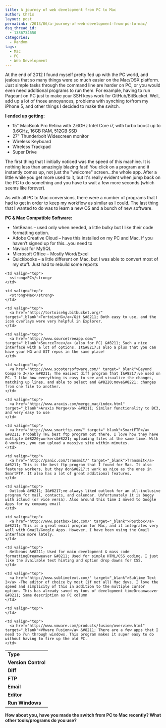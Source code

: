 ```yaml
---
title: A journey of web development from PC to Mac
author: Chris
layout: post
permalink: /2013/06/a-journey-of-web-development-from-pc-to-mac/
dsq_thread_id:
  - 1386734650
categories:
  - Random
tags:
  - Mac
  - PC
  - Web Development
---
```

At the end of 2012 I found myself pretty fed up with the PC world, and jealous that so many things were so much easier on the Mac/OSX platform. Just simple tasks through the command line are harder on PC, or you would even need additional programs to run them. <!--more-->For example, having to run Pageant on PC just to make your SSH keys work for GitHub/BitBucket. Well, add up a lot of those annoyances, problems with synching to/from my iPhone 5, and other things I decided to make the switch.

**I ended up getting:**

  * 15" MacBook Pro Retina with 2.6GHz Intel Core i7, with turbo boost up to 3.6GHz, 16GB RAM, 512GB SSD
  * 27" Thunderbolt Widescreen monitor
  * Wireless Keyboard
  * Wireless Trackpad
  * Super Drive

The first thing that I initially noticed was the speed of this machine. It is nothing less than amazingly blazing fast! You click on a program and it instantly comes up, not just the "welcome" screen...the whole app. After a little while you get more used to it, but it's really evident when jump back on the PC to do something and you have to wait a few more seconds (which seems like forever).

As with all PC to Mac conversions, there were a number of programs that I had to get in order to keep my workflow as similar as I could. The last thing that I wanted to do was to learn a new OS and a bunch of new software.

**PC & Mac Compatible Software:**

  * NetBeans &#8211; used only when needed, a little bulky but I like their code formatting option.
  * Adobe Creative Cloud &#8211; have this installed on my PC and Mac. If you haven&#8217;t signed up for this&#8230;you need to
  * Navicat for MySQL
  * Microsoft Office &#8211; Mostly Word/Excel
  * Quickbooks &#8211; a little different on Mac, but I was able to convert most of my stuff. Just had to rebuild some reports

<table width="100%">
  <tr>
    <td valign="top">
      <strong>Type</strong>
    </td>
    
    <td valign="top">
      <strong>PC</strong>
    </td>
    
    <td valign="top">
      <strong>Mac</strong>
    </td>
  </tr>
  
  <tr>
    <td valign="top">
      <strong>Version Control</strong>
    </td>
    
    <td valign="top">
      <a href="http://tortoisehg.bitbucket.org/" target="_blank">TortoiseHG</a>/Git &#8211; Both easy to use, and the icon overlays were very helpful in Explorer.
    </td>
    
    <td valign="top">
      <a href="http://www.sourcetreeapp.com/" target="_blank">SourceTree</a> (also for PC) &#8211; Such a nice interface with a lot of options. It&#8217;s also a plus that you can have your HG and GIT repos in the same place!
    </td>
  </tr>
  
  <tr>
    <td valign="top">
      <strong>Diff</strong>
    </td>
    
    <td valign="top">
      <a href="http://www.scootersoftware.com/" target="_blank">Beyond Compare 3</a> &#8211; The easiest diff program that I&#8217;ve used on PC. I like how everything is easy to see and visualize the changes, matching up lines, and able to select and &#8220;move&#8221; changes from one file to another.
    </td>
    
    <td valign="top">
      <a href="http://www.araxis.com/merge_mac/index.html" target="_blank">Araxis Merge</a> &#8211; Similar functionality to BC3, and very easy to use
    </td>
  </tr>
  
  <tr>
    <td valign="top">
      <strong>FTP</strong>
    </td>
    
    <td valign="top">
      <a href="http://www.smartftp.com/" target="_blank">SmartFTP</a> &#8211; Probably THE best ftp program out there. I love how they have multiple &#8220;workers&#8221; uploading files at the same time. With 8 workers, you can upload a massive site within minutes.
    </td>
    
    <td valign="top">
      <a href="http://panic.com/transmit/" target="_blank">Transmit</a> &#8211; This is the best ftp program that I found for Mac. It also features workers, but they don&#8217;t work as nice as the ones in SmartFTP. It also has a lot of great additional features.
    </td>
  </tr>
  
  <tr>
    <td valign="top">
      <strong>Email</strong>
    </td>
    
    <td valign="top">
      Outlook &#8211; I&#8217;ve always liked outlook for an all-inclusive program for mail, contacts, and calendar. Unfortunately it is buggy with iCloud (or vice versa). Also around this time I moved to Google Apps for my company email
    </td>
    
    <td valign="top">
      <a href="http://www.postbox-inc.com/" target="_blank">Postbox</a> &#8211; This is a great email program for Mac, and it integrates very well with Gmail/Google Apps. However, I have been using the Gmail interface more lately.
    </td>
  </tr>
  
  <tr>
    <td valign="top">
      <strong>Editor</strong>
    </td>
    
    <td valign="top">
      Netbeans &#8211; Used for main development & mass code formattingDreamweaver &#8211; Used for simple HTML/CSS coding. I just like the available text hinting and option drop downs for CSS.
    </td>
    
    <td valign="top">
      <a href="http://www.sublimetext.com/" target="_blank">Sublime Text 2</a> -The editor of choice by most (if not all) Mac devs. I love the speed and simplicity of this in addition to the multiple cursor option. This has already saved my tons of development timeDreamweaver &#8211; Same description as PC column
    </td>
  </tr>
  
  <tr>
    <td valign="top">
      <strong>Run Windows</strong>
    </td>
    
    <td valign="top">
    </td>
    
    <td valign="top">
      <a href="http://www.vmware.com/products/fusion/overview.html" target="_blank">VMware Fusion</a> &#8211; There are a few apps that I need to run through windows. This program makes it super easy to do without having to fire up the old PC.
    </td>
  </tr>
</table>

**How about you, have you made the switch from PC to Mac recently? What other tools/programs do you use?**